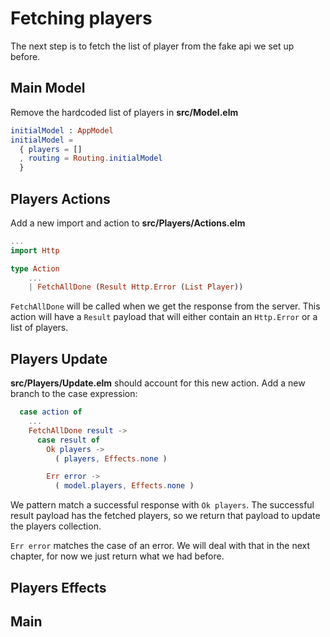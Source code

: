 # Fetching players

The next step is to fetch the list of player from the fake api we set up before.

## Main Model

Remove the hardcoded list of players in __src/Model.elm__

```elm
initialModel : AppModel
initialModel =
  { players = []
  , routing = Routing.initialModel
  }
```

## Players Actions

Add a new import and action to __src/Players/Actions.elm__

```elm
...
import Http

type Action
    ...
    | FetchAllDone (Result Http.Error (List Player))
```

`FetchAllDone` will be called when we get the response from the server. This action will have a `Result` payload that will either contain an `Http.Error` or a list of players.

## Players Update

__src/Players/Update.elm__ should account for this new action. Add a new branch to the case expression:

```elm
  case action of
    ...
    FetchAllDone result ->
      case result of
        Ok players ->
          ( players, Effects.none )

        Err error ->
          ( model.players, Effects.none )
```

We pattern match a successful response with `Ok players`. The successful result payload has the fetched players, so we return that payload to update the players collection.

`Err error` matches the case of an error. We will deal with that in the next chapter, for now we just return what we had before.

## Players Effects



## Main
